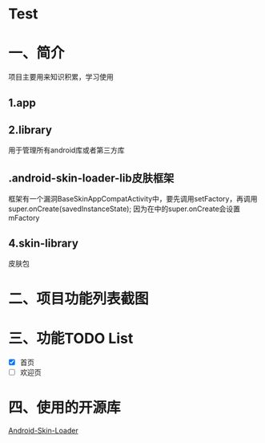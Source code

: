 # Test

# 一、简介
项目主要用来知识积累，学习使用

## 1.app


## 2.library
用于管理所有android库或者第三方库

## .android-skin-loader-lib皮肤框架
框架有一个漏洞BaseSkinAppCompatActivity中，要先调用setFactory，再调用super.onCreate(savedInstanceState);
因为在中的super.onCreate会设置mFactory

## 4.skin-library
皮肤包

# 二、项目功能列表截图

# 三、功能TODO List

- [x] 首页
- [ ] 欢迎页

# 四、使用的开源库
[Android-Skin-Loader](https://github.com/fengjundev/Android-Skin-Loader)

